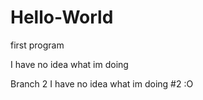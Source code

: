 # Hello-World
first program

I have no idea what im doing

Branch 2
I have no idea what im doing #2 :O